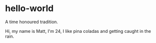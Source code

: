 # hello-world
A time honoured tradition.

Hi, my name is Matt, I'm 24, I like pina coladas and getting caught in the rain.

